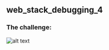 
## web_stack_debugging_4

### The challenge:

![alt text](https://s3.amazonaws.com/intranet-projects-files/holbertonschool-sysadmin_devops/313/frdkCrb.jpg)
